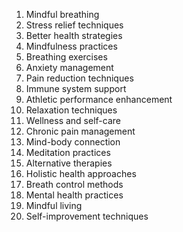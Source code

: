 1. Mindful breathing
2. Stress relief techniques
3. Better health strategies
4. Mindfulness practices
5. Breathing exercises
6. Anxiety management
7. Pain reduction techniques
8. Immune system support
9. Athletic performance enhancement
10. Relaxation techniques
11. Wellness and self-care
12. Chronic pain management
13. Mind-body connection
14. Meditation practices
15. Alternative therapies
16. Holistic health approaches
17. Breath control methods
18. Mental health practices
19. Mindful living
20. Self-improvement techniques
